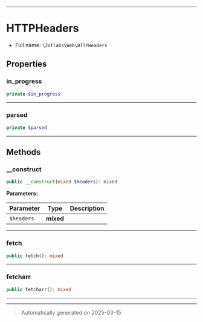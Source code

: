 ***

# HTTPHeaders





* Full name: `\Zotlabs\Web\HTTPHeaders`



## Properties


### in_progress



```php
private $in_progress
```






***

### parsed



```php
private $parsed
```






***

## Methods


### __construct



```php
public __construct(mixed $headers): mixed
```








**Parameters:**

| Parameter | Type | Description |
|-----------|------|-------------|
| `$headers` | **mixed** |  |





***

### fetch



```php
public fetch(): mixed
```












***

### fetcharr



```php
public fetcharr(): mixed
```












***


***
> Automatically generated on 2025-03-15
